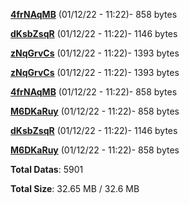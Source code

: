 [**4frNAqMB**](/data/4frNAqMB.txt) (01/12/22 - 11:22)- 858 bytes

[**dKsbZsqR**](/data/dKsbZsqR.txt) (01/12/22 - 11:22)- 1146 bytes

[**zNqGrvCs**](/data/zNqGrvCs.txt) (01/12/22 - 11:22)- 1393 bytes

[**zNqGrvCs**](/data/zNqGrvCs.txt) (01/12/22 - 11:22)- 1393 bytes

[**4frNAqMB**](/data/4frNAqMB.txt) (01/12/22 - 11:22)- 858 bytes

[**M6DKaRuy**](/data/M6DKaRuy.txt) (01/12/22 - 11:22)- 858 bytes

[**dKsbZsqR**](/data/dKsbZsqR.txt) (01/12/22 - 11:22)- 1146 bytes

[**M6DKaRuy**](/data/M6DKaRuy.txt) (01/12/22 - 11:22)- 858 bytes

**Total Datas**: 5901

**Total Size**: 32.65 MB / 32.6 MB